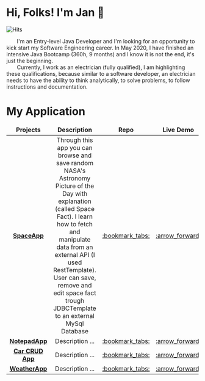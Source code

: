 # Hi, Folks! I'm Jan :wave:

![Hits](https://hits.seeyoufarm.com/api/count/incr/badge.svg?url=https%3A%2F%2Fgithub.com%2FJaneckN&count_bg=%2379C83D&title_bg=%23555555&icon=github.svg&icon_color=%23E7E7E7&title=Visitors&edge_flat=false)

&nbsp;&nbsp;&nbsp;&nbsp;&nbsp;&nbsp;&nbsp;I'm an Entry-level Java Developer and I'm looking for an opportunity to kick
start my Software Engineering career. In May 2020, I have finished an intensive Java Bootcamp (360h, 9 months) and I
know it is not the end, it's just the beginning.  
&nbsp;&nbsp;&nbsp;&nbsp;&nbsp;&nbsp;&nbsp;Currently, I work as an electrician (fully qualified), I am highlighting these
qualifications, because similar to a software developer, an electrician needs to have the ability to think analytically,
to solve problems, to follow instructions and documentation.

# My Application

<table>
  <thead align="center">
    <tr>
      <td><b>Projects</b></td>
      <td><b>Description</b></td>
      <td><b>Repo</b></td>
      <td><b>Live Demo</b></td>
    </tr>
  </thead>
  <tbody>
    <tr align="center">
      <td><a href="https://github.com/JaneckN/spaceapp/"><b>SpaceApp</b></a></td>
      <td>Through this app you can browse and save random NASA's Astronomy Picture of the Day with explanation (called Space Fact). I learn how to fetch and manipulate data from an external API (I used RestTemplate). User can save, remove and edit space fact trough JDBCTemplate to an external MySql Database</td>
      <td><a href="https://github.com/JaneckN/spaceapp/">:bookmark_tabs:</a></td>
      <td><a href="https://spaceapp-springboot-vue.herokuapp.com/">:arrow_forward:</a></td>
    </tr>
    <tr align="center">
      <td><a href="https://notepadapp-springboot-vuejs.herokuapp.com/"><b>NotepadApp</b></a></td>
      <td> Description ...</td>
      <td><a href="https://github.com/JaneckN/spaceapp/">:bookmark_tabs:</a></td>
      <td><a href="https://notepadapp-springboot-vuejs.herokuapp.com/">:arrow_forward:</a></td>
    </tr>
    <tr align="center">
      <td><a href="https://cars-api-springboot-vue.herokuapp.com/"><b>Car CRUD App</b></a></td>
      <td> Description ...</td>
      <td><a href="https://github.com/JaneckN/spaceapp/">:bookmark_tabs:</a></td>
      <td><a href="https://cars-api-springboot-vue.herokuapp.com/">:arrow_forward:</a></td>    </tr>
    <tr align="center">
      <td><a href="https://weatherapp-springboot-vue.herokuapp.com"><b>WeatherApp</b></a></td>
        <td> Description ...</td>
      <td><a href="https://github.com/JaneckN/spaceapp/">:bookmark_tabs:</a></td>
      <td><a href="https://weatherapp-springboot-vue.herokuapp.com">:arrow_forward:</a></td>    </tr>
  </tbody>
</table>